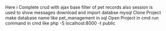 Here i Complete crud with ajax base filter of pet records also session is used to show messages
download and import databse mysql
Clone Project
make database name like pet_management in sql
Open Project in cmd
run command in cmd like
 php -S localhost:8000 -t public
